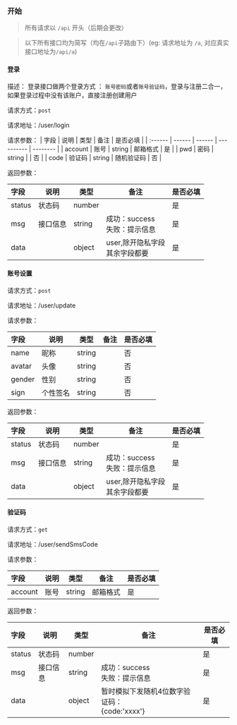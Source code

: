 ### 开始

> 所有请求以 `/api` 开头（后期会更改）

> 以下所有接口均为简写（均在`/api`子路由下）(eg: 请求地址为  `/a`, 对应真实接口地址为`/api/a`) 

#### 登录

描述： 登录接口做两个登录方式 ：  `账号密码`或者`账号验证码`，登录与注册二合一，如果登录过程中没有该账户，直接注册创建用户

请求方式：`post`

请求地址：/user/login

请求参数：
| 字段    | 说明   | 类型   | 备注       | 是否必填 |
| :------ | ------ | ------ | ---------- | -------- |
| account | 账号   | string | 邮箱格式   | 是       |
| pwd     | 密码   | string |            | 否       |
| code    | 验证码 | string | 随机验证码 | 否       |

返回参数：

| 字段 | 说明     | 类型   | 备注                               | 是否必填 |
| :--- | -------- | ------ | ---------------------------------- | -------- |
| status | 状态码   | number |                                    | 是       |
| msg  | 接口信息 | string | 成功：success <br/>失败：提示信息  | 是       |
| data |          | object | user,除开隐私字段<br/>其余字段都要 | 是       |

#### 账号设置
请求方式：`post`

请求地址：/user/update

请求参数：

| 字段   | 说明     | 类型   | 备注 | 是否必填 |
| :----- | -------- | ------ | ---- | -------- |
| name   | 昵称     | string |      | 否       |
| avatar | 头像     | string |      | 否       |
| gender | 性别     | string |      | 否       |
| sign   | 个性签名 | string |      | 否       |

返回参数：

| 字段 | 说明     | 类型   | 备注                               | 是否必填 |
| :--- | -------- | ------ | ---------------------------------- | -------- |
| status | 状态码   | number |                                    | 是       |
| msg  | 接口信息 | string | 成功：success <br/>失败：提示信息  | 是       |
| data |          | object | user,除开隐私字段<br/>其余字段都要 | 是       |

#### 验证码
请求方式：`get`

请求地址：/user/sendSmsCode

请求参数：

| 字段    | 说明 | 类型   | 备注     | 是否必填 |
| :------ | ---- | ------ | -------- | -------- |
| account | 账号 | string | 邮箱格式 | 是       |

返回参数：

| 字段 | 说明     | 类型   | 备注                                              | 是否必填 |
| :--- | -------- | ------ | ------------------------------------------------- | -------- |
| status | 状态码   | number |                                                   | 是       |
| msg  | 接口信息 | string | 成功：success <br/>失败：提示信息                 | 是       |
| data |          | object | 暂时模拟下发随机4位数字验证码：<br/>{code:'xxxx'} | 是       |

